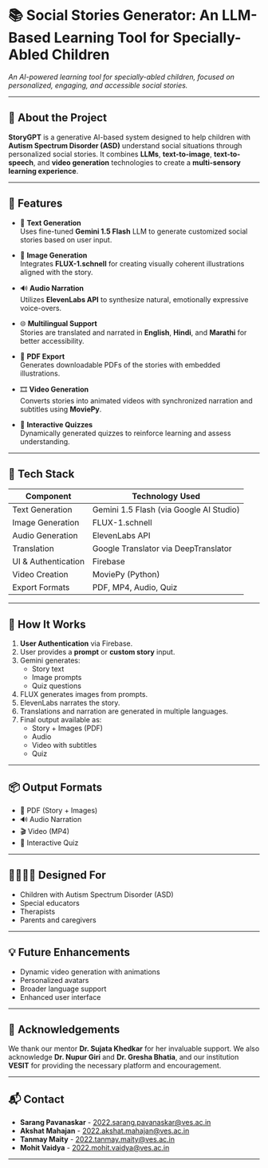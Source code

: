 # 📚 Social Stories Generator: An LLM-Based Learning Tool for Specially-Abled Children

 *An AI-powered learning tool for specially-abled children, focused on personalized, engaging, and accessible social stories.*

---

## 🧠 About the Project

**StoryGPT** is a generative AI-based system designed to help children with **Autism Spectrum Disorder (ASD)** understand social situations through personalized social stories. It combines **LLMs**, **text-to-image**, **text-to-speech**, and **video generation** technologies to create a **multi-sensory learning experience**.

---

## 🚀 Features

- 📝 **Text Generation**  
  Uses fine-tuned **Gemini 1.5 Flash** LLM to generate customized social stories based on user input.

- 🎨 **Image Generation**  
  Integrates **FLUX-1.schnell** for creating visually coherent illustrations aligned with the story.

- 🔊 **Audio Narration**  
  Utilizes **ElevenLabs API** to synthesize natural, emotionally expressive voice-overs.

- 🌐 **Multilingual Support**  
  Stories are translated and narrated in **English**, **Hindi**, and **Marathi** for better accessibility.

- 📄 **PDF Export**  
  Generates downloadable PDFs of the stories with embedded illustrations.

- 🎞️ **Video Generation**  
  Converts stories into animated videos with synchronized narration and subtitles using **MoviePy**.

- 🧩 **Interactive Quizzes**  
  Dynamically generated quizzes to reinforce learning and assess understanding.

---

## 🧰 Tech Stack

| Component            | Technology Used                     |
|---------------------|--------------------------------------|
| Text Generation     | Gemini 1.5 Flash (via Google AI Studio) |
| Image Generation    | FLUX-1.schnell                      |
| Audio Generation    | ElevenLabs API                      |
| Translation         | Google Translator via DeepTranslator |
| UI & Authentication | Firebase                             |
| Video Creation      | MoviePy (Python)                    |
| Export Formats      | PDF, MP4, Audio, Quiz                |

---

## 🧪 How It Works

1. **User Authentication** via Firebase.
2. User provides a **prompt** or **custom story** input.
3. Gemini generates:
   - Story text
   - Image prompts
   - Quiz questions
4. FLUX generates images from prompts.
5. ElevenLabs narrates the story.
6. Translations and narration are generated in multiple languages.
7. Final output available as:
   - Story + Images (PDF)
   - Audio
   - Video with subtitles
   - Quiz

---

## 📦 Output Formats

- 📕 PDF (Story + Images)
- 🔊 Audio Narration
- 🎬 Video (MP4)
- 🧠 Interactive Quiz

---

## 👨‍👩‍👧‍👦 Designed For

- Children with Autism Spectrum Disorder (ASD)
- Special educators
- Therapists
- Parents and caregivers

---

## 💡 Future Enhancements

- Dynamic video generation with animations
- Personalized avatars
- Broader language support
- Enhanced user interface

---

## 🤝 Acknowledgements

We thank our mentor **Dr. Sujata Khedkar** for her invaluable support. We also acknowledge **Dr. Nupur Giri** and **Dr. Gresha Bhatia**, and our institution **VESIT** for providing the necessary platform and encouragement.

---

## 📬 Contact

- **Sarang Pavanaskar** - [2022.sarang.pavanaskar@ves.ac.in](mailto:2022.sarang.pavanaskar@ves.ac.in)  
- **Akshat Mahajan** - [2022.akshat.mahajan@ves.ac.in](mailto:2022.akshat.mahajan@ves.ac.in)  
- **Tanmay Maity** - [2022.tanmay.maity@ves.ac.in](mailto:2022.tanmay.maity@ves.ac.in)  
- **Mohit Vaidya** - [2022.mohit.vaidya@ves.ac.in](mailto:2022.mohit.vaidya@ves.ac.in)

---